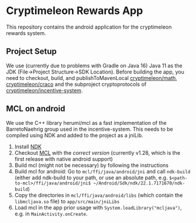 # Cryptimeleon Rewards App

This repository contains the android application for the cryptimeleon rewards system.

## Project Setup

We use (currently due to problems with Gradle on Java 16) Java 11 as the JDK (File->Project Structure->SDK Location).
Before building the app, you need to checkout, build, and publishToMavenLocal [cryptimeleon/math](https://github.com/cryptimeleon/math), [cryptimeleon/craco](https://github.com/cryptimeleon/craco) and the subproject cryptoprotocols of [cryptimeleon/incentive-system](https://github.com/cryptimeleon/incentive-system).

## MCL on android

We use the C++ library herumi/mcl as a fast implementation of the BarretoNaehrig group used in the incentive-system.
This needs to be compiled using NDK and added to the project as a jniLib. 

 1. Install [NDK](https://developer.android.com/studio/projects/install-ndk)
 2. Checkout [MCL](https://github.com/herumi/mcl) with the *correct version* (currently v1.28, which is the first release with native android support)
 3. Build mcl (might not be necessary) by following the instructions
 4. Build mcl for android: Go to `mcl/ffi/java/android/jni` and call `ndk-build` (either add ndk-build to your path, or use an absolute path, e.g. `$<path-to-mcl>/ffi/java/android/jni$ ~/Android/Sdk/ndk/22.1.7171670/ndk-build`)
 5. Copy the directories in `mcl/ffi/java/android/libs` (which contain the `libmcljava.so` file) to `app/src/main/jniLibs`
 6. Load mcl in the app prior usage with `System.loadLibrary("mcljava")`, e.g. in `MainActivity.onCreate`.